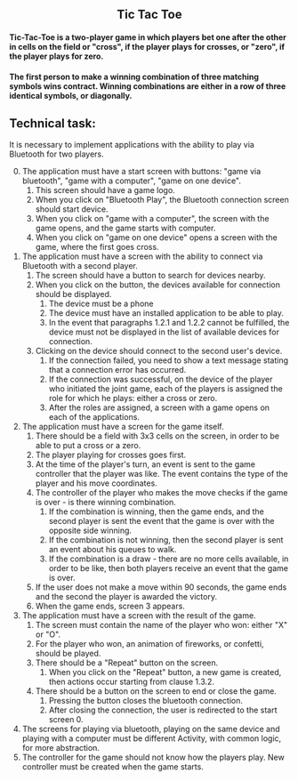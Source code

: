 <h2 align="center">Tic Tac Toe</h2>
<h4>Tic-Tac-Toe is a two-player game in which players bet one after the other in
cells on the field or "cross", if the player plays for crosses, or "zero", if the player
plays for zero. </h4>
<h4>The first person to make a winning combination of three matching symbols wins
contract. Winning combinations are either in a row of three identical symbols, or diagonally. </h4>

## Technical task:
It is necessary to implement applications with the ability to play via Bluetooth for two players.

0. The application must have a start screen with buttons: "game via bluetooth", "game with a
   computer", "game on one device".
    1. This screen should have a game logo.
    2. When you click on "Bluetooth Play", the Bluetooth connection screen should start
       device.
    3. When you click on "game with a computer", the screen with the game opens, and the game starts
       with
       computer.
    4. When you click on "game on one device" opens a screen with the game, where the first goes
       cross.
1. The application must have a screen with the ability to connect via Bluetooth with a second
   player.
    1. The screen should have a button to search for devices nearby.
    2. When you click on the button, the devices available for connection should be displayed.
        1. The device must be a phone
        2. The device must have an installed application to be able to play.
        3. In the event that paragraphs 1.2.1 and 1.2.2 cannot be fulfilled, the device must not
           be displayed in the list of available devices for connection.
    3. Clicking on the device should connect to the second user's device.
        1. If the connection failed, you need to show a text message stating
           that a connection error has occurred.
        2. If the connection was successful, on the device of the player who initiated the joint
           game, each of the players is assigned the role for which he plays: either a cross or
           zero.
        3. After the roles are assigned, a screen with a game opens on each of the applications.
2. The application must have a screen for the game itself.
    1. There should be a field with 3x3 cells on the screen, in order to be able to put a cross or a
       zero.
    2. The player playing for crosses goes first.
    3. At the time of the player's turn, an event is sent to the game controller that the player was
       like.
       The event contains the type of the player and his move coordinates.
    4. The controller of the player who makes the move checks if the game is over - is there
       winning combination.
        1. If the combination is winning, then the game ends, and the second player is sent
           the event that the game is over with the opposite side winning.
        2. If the combination is not winning, then the second player is sent an event about his
           queues to walk.
        3. If the combination is a draw - there are no more cells available, in order to be like,
           then both players receive an event that the game is over.
    5. If the user does not make a move within 90 seconds, the game ends and the second
       the player is awarded the victory.
    6. When the game ends, screen 3 appears.
3. The application must have a screen with the result of the game.
    1. The screen must contain the name of the player who won: either "X" or "O".
    2. For the player who won, an animation of fireworks, or confetti, should be played.
    3. There should be a "Repeat" button on the screen.
        1. When you click on the "Repeat" button, a new game is created, then actions occur starting
           from
           clause 1.3.2.
    4. There should be a button on the screen to end or close the game.
        1. Pressing the button closes the bluetooth connection.
        2. After closing the connection, the user is redirected to the start screen 0.
4. The screens for playing via bluetooth, playing on the same device and playing with a computer
   must be different
   Activity, with common logic, for more abstraction.
5. The controller for the game should not know how the players play. New controller
   must be created when the game starts.